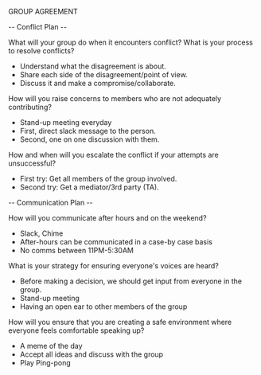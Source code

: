 
GROUP AGREEMENT

-- Conflict Plan --

What will your group do when it encounters conflict? What is your process to resolve conflicts?
  - Understand what the disagreement is about. 
  - Share each side of the disagreement/point of view.
  - Discuss it and make a compromise/collaborate.

How will you raise concerns to members who are not adequately contributing?
  - Stand-up meeting everyday
  - First, direct slack message to the person.
  - Second, one on one discussion with them. 

How and when will you escalate the conflict if your attempts are unsuccessful?
  - First try: Get all members of the group involved. 
  - Second try: Get a mediator/3rd party (TA).

-- Communication Plan --

How will you communicate after hours and on the weekend?
  - Slack, Chime 
  - After-hours can be communicated in a case-by case basis
  - No comms between 11PM-5:30AM

What is your strategy for ensuring everyone's voices are heard?
  - Before making a decision, we should get input from everyone in the group.
  - Stand-up meeting
  - Having an open ear to other members of the group

How will you ensure that you are creating a safe environment where everyone feels comfortable speaking up?
  - A meme of the day
  - Accept all ideas and discuss with the group
  - Play Ping-pong